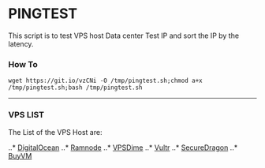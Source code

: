 # PINGTEST

This script is to test VPS host Data center Test IP and sort the IP by the latency.


### How To

`wget https://git.io/vzCNi -O /tmp/pingtest.sh;chmod a+x /tmp/pingtest.sh;bash /tmp/pingtest.sh`

----
### VPS LIST

The List of the VPS Host are:

..* [DigitalOcean](http://digitalocean.com)
..* [Ramnode](https://www.ramnode.com/)
..* [VPSDime](http://vpsdime.com/)
..* [Vultr](https://www.vultr.com)
..* [SecureDragon](https://securedragon.net/)
..* [BuyVM](http://buyvm.net/)
